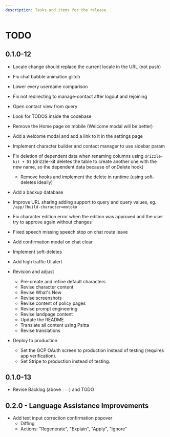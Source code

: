 ```yaml
---
description: Tasks and items for the release.
---
```


# TODO

## 0.1.0-12

- Locale change should replace the current locale in the URL (not push)
- Fix chat bubble animation glitch
- Lower every username comparison
- Fix not redirecting to manage-contact after logout and rejoining
- Open contact view from query
- Look for TODOS inside the codebase
- Remove the Home page on mobile (Welcome modal will be better)
- Add a welcome modal and add a link to it in the settings page
- Implement character builder and contact manager to use sidebar param
- Fix deletion of dependent data when renaming columns using `drizzle-kit + D1` (drizzle-kit deletes the table to create another one with the new name, so the dependent data because of onDelete hook)
  - Remove hooks and implement the delete in runtime (using soft-deletes ideally)
- Add a backup database
- Improve URL sharing adding support to query and query values, eg. `/app/?build-character=motoko`
- Fix character edition error when the edition was approved and the user try to approve again without changes
- Fixed speech missing speech stop on chat route leave
- Add confirmation modal on chat clear
- Implement soft-deletes
- Add high traffic UI alert

- Revision and adjust
  - Pre-create and refine default characters
  - Revise character content
  - Revise What's New
  - Revise screenshots
  - Revise content of policy pages
  - Revise prompt engineering
  - Revise landpage content
  - Update the README
  - Translate all content using Psitta
  - Revise translations

- Deploy to production
  - Set the GCP OAuth screen to production instead of testing (requires app verification).
  - Set Stripe to production instead of testing.

## 0.1.0-13

- Revise Backlog (above `---`) and TODO

## 0.2.0 - Language Assistance Improvements

- Add text input correction confirmation popover
  - Diffing
  - Actions: "Regenerate", "Explain", "Apply", "Ignore"
